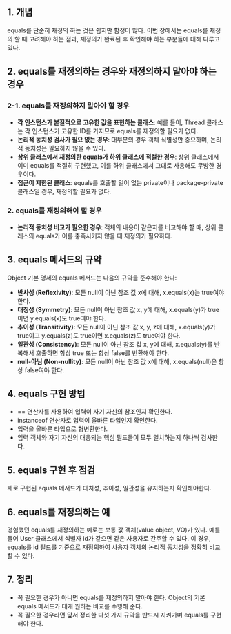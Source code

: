 ## 1\. 개념

equals를 단순히 재정의 하는 것은 쉽지만 함정이 많다. 이번 장에서는 equals를 재정의 할 때 고려해야 하는 점과, 재정의가 완료된 후 확인해야 하는 부분들에 대해 다루고 있다.

## 2\. equals를 재정의하는 경우와 재정의하지 말아야 하는 경우

### 2-1. equals를 재정의하지 말아야 할 경우

-   **각 인스턴스가 본질적으로 고유한 값을 표현하는 클래스**: 예를 들어, Thread 클래스는 각 인스턴스가 고유한 ID를 가지므로 equals를 재정의할 필요가 없다.
-   **논리적 동치성 검사가 필요 없는 경우**: 대부분의 경우 객체 식별성만 중요하며, 논리적 동치성은 필요하지 않을 수 있다.
-   **상위 클래스에서 재정의한 equals가 하위 클래스에 적절한 경우**: 상위 클래스에서 이미 equals를 적절히 구현했고, 이를 하위 클래스에서 그대로 사용해도 무방한 경우이다.
-   **접근이 제한된 클래스**: equals를 호출할 일이 없는 private이나 package-private 클래스일 경우, 재정의할 필요가 없다.

### 2\. equals를 재정의해야 할 경우

-   **논리적 동치성 비교가 필요한 경우**: 객체의 내용이 같은지를 비교해야 할 때, 상위 클래스의 equals가 이를 충족시키지 않을 때 재정의가 필요하다.

## 3\. equals 메서드의 규약

Object 기본 명세의 equals 메서드는 다음의 규약을 준수해야 한다:

-   **반사성 (Reflexivity)**: 모든 null이 아닌 참조 값 x에 대해, x.equals(x)는 true여야 한다.
-   **대칭성 (Symmetry)**: 모든 null이 아닌 참조 값 x, y에 대해, x.equals(y)가 true이면 y.equals(x)도 true여야 한다.
-   **추이성 (Transitivity)**: 모든 null이 아닌 참조 값 x, y, z에 대해, x.equals(y)가 true이고 y.equals(z)도 true이면 x.equals(z)도 true여야 한다.
-   **일관성 (Consistency)**: 모든 null이 아닌 참조 값 x, y에 대해, x.equals(y)를 반복해서 호출하면 항상 true 또는 항상 false를 반환해야 한다.
-   **null-아님 (Non-nullity)**: 모든 null이 아닌 참조 값 x에 대해, x.equals(null)은 항상 false여야 한다.

## 4\. equals 구현 방법

-   \== 연산자를 사용하여 입력이 자기 자신의 참조인지 확인한다.
-   instanceof 연산자로 입력이 올바른 타입인지 확인한다.
-   입력을 올바른 타입으로 형변환한다.
-   입력 객체와 자기 자신의 대응되는 핵심 필드들이 모두 일치하는지 하나씩 검사한다.

## 5\. equals 구현 후 점검

새로 구현된 equals 메서드가 대치성, 추이성, 일관성을 유지하는지 확인해야한다.

## 6\. equals를 재정의하는 예

경험했던 equals를 재정의하는 예로는 보통 값 객체(value object, VO)가 있다. 예를 들어 User 클래스에서 식별자 id가 같으면 같은 사용자로 간주할 수 있다. 이 경우, equals를 id 필드를 기준으로 재정의하여 사용자 객체의 논리적 동치성을 정확히 비교할 수 있다.

## 7\. 정리 

-   꼭 필요한 경우가 아니면 equals를 재정의하지 말아야 한다. Object의 기본 equals 메서드가 대개 원하는 비교를 수행해 준다.
-   꼭 필요한 경우라면 앞서 정리한 다섯 가지 규약을 반드시 지켜가며 equals를 구현해야 한다.
